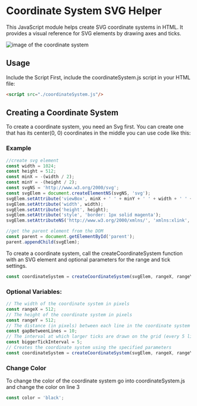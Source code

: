 # Coordinate System SVG Helper
This JavaScript module helps create SVG coordinate systems in HTML. It provides a visual reference for SVG elements by drawing axes and ticks.

![image of the coordinate system](https://i.ibb.co/b3KdFMg/Screenshot-2024-10-03-191948.png)

## Usage
Include the Script
First, include the coordinateSystem.js script in your HTML file:
```html
<script src="./coordinateSystem.js"/>
```

## Creating a Coordinate System
To create a coordinate system, you need an Svg first. You can create one that has its center(0, 0) coordinates in the middle you can use code like this:

### Example
```js
//create svg element
const width = 1024;
const height = 512;
const minX = -(width / 2);
const minY = -(height / 2);
const svgNS = 'http://www.w3.org/2000/svg';
const svgElem = document.createElementNS(svgNS, 'svg');
svgElem.setAttribute('viewBox', minX + ' ' + minY + ' ' + width + ' ' + height);
svgElem.setAttribute('width', width);
svgElem.setAttribute('height', height);
svgElem.setAttribute('style', 'border: 1px solid magenta');
svgElem.setAttributeNS('http://www.w3.org/2000/xmlns/', 'xmlns:xlink', 'http://www.w3.org/1999/xlink');

//get the parent element from the DOM
const parent = document.getElementById('parent');
parent.appendChild(svgElem);
```

To create a coordinate system, call the createCoordinateSystem function with an SVG element and optional parameters for the range and tick settings.
```js
const coordinateSystem = createCoordinateSystem(svgElem, rangeX, rangeY, gapBetweenLines, biggerTickInterval);
```
### Optional Variables:
```js
// The width of the coordinate system in pixels
const rangeX = 512; 
// The height of the coordinate system in pixels
const rangeY = 512; 
// The distance (in pixels) between each line in the coordinate system grid
const gapBetweenLines = 10; 
// The interval at which larger ticks are drawn on the grid (every 5 lines)
const biggerTickInterval = 5; 
// Creates the coordinate system using the specified parameters
const coordinateSystem = createCoordinateSystem(svgElem, rangeX, rangeY, gapBetweenLines, biggerTickInterval);
```

### Change Color
To change the color of the coordinate system go into coordinateSystem.js and change the color on line 3
```js
const color = 'black';
```
